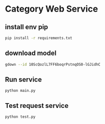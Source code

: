 # Category Web Service

## install env pip 
```bash
pip install -r requirements.txt
```

## download model
```bash
gdown --id 10ScQozlL7FF6boqrPstnqOS0-lGJidhC
```

## Run service 
```
python main.py
```

## Test request service
```` 
python test.py
````
